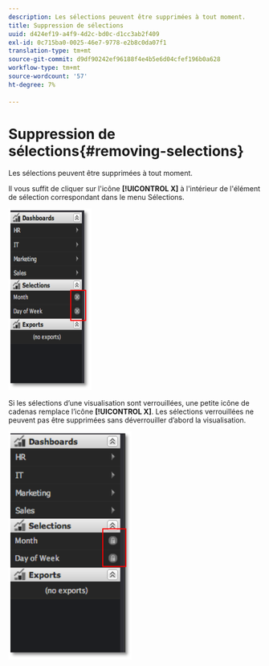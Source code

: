 ```yaml
---
description: Les sélections peuvent être supprimées à tout moment.
title: Suppression de sélections
uuid: d424ef19-a4f9-4d2c-bd0c-d1cc3ab2f409
exl-id: 0c715ba0-0025-46e7-9778-e2b8c0da07f1
translation-type: tm+mt
source-git-commit: d9df90242ef96188f4e4b5e6d04cfef196b0a628
workflow-type: tm+mt
source-wordcount: '57'
ht-degree: 7%

---
```


# Suppression de sélections{#removing-selections}

Les sélections peuvent être supprimées à tout moment.

Il vous suffit de cliquer sur l&#39;icône **[!UICONTROL X]** à l&#39;intérieur de l&#39;élément de sélection correspondant dans le menu Sélections.

![](assets/selection_remove.png)

Si les sélections d’une visualisation sont verrouillées, une petite icône de cadenas remplace l’icône **[!UICONTROL X]**. Les sélections verrouillées ne peuvent pas être supprimées sans déverrouiller d’abord la visualisation.

![](assets/selection_remove_locked.png)

